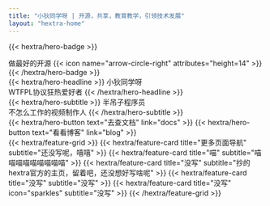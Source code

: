 ```yaml
---
title: "小狄同学呀 | 开源，共享，教育教学，引领技术发展"
layout: "hextra-home"
---
```


{{< hextra/hero-badge >}}
  <div class="hx:w-2 hx:h-2 hx:rounded-full hx:bg-primary-400"></div>
  <span>做最好的开源</span>
  {{< icon name="arrow-circle-right" attributes="height=14" >}}
{{< /hextra/hero-badge >}}

<div class="hx:mt-6 hx:mb-6">
{{< hextra/hero-headline >}}
  小狄同学呀&nbsp;<br class="hx:sm:block hx:hidden" />WTFPL协议狂热爱好者
{{< /hextra/hero-headline >}}
</div>

<div class="hx:mb-12">
{{< hextra/hero-subtitle >}}
  半吊子程序员&nbsp;<br class="hx:sm:block hx:hidden" />不怎么工作的视频制作人
{{< /hextra/hero-subtitle >}}
</div>

<div class="hx:mb-6">
{{< hextra/hero-button text="去查文档" link="docs" >}}
{{< hextra/hero-button text="看看博客" link="blog" >}}
</div>

<div class="hx:mt-6"></div>
{{< hextra/feature-grid >}}
  {{< hextra/feature-card
    title="更多页面导航"
    subtitle="还没写呢，嘻嘻"
  >}}
  {{< hextra/feature-card
    title="喵"
    subtitle="喵喵喵喵喵喵喵喵喵"
  >}}
  {{< hextra/feature-card
    title="没写"
    subtitle="抄的hextra官方的主页，留着吧，还没想好写啥呢"
  >}}
  {{< hextra/feature-card
    title="没写"
    subtitle="没写"
  >}}
  {{< hextra/feature-card
    title="没写"
    icon="sparkles"
    subtitle="没写"
  >}}
{{< /hextra/feature-grid >}}
